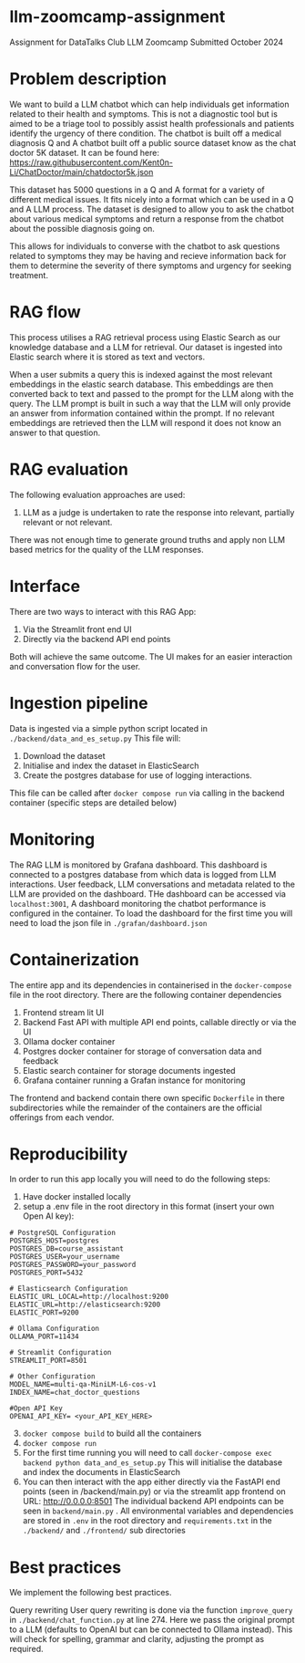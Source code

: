 # llm-zoomcamp-assignment
Assignment for DataTalks Club LLM Zoomcamp
Submitted October 2024




# Problem description

We want to build a LLM chatbot which can help individuals get information related to their health and symptoms. This is not a diagnostic tool but is aimed to be a triage tool to possibly assist health professionals and patients identify the urgency of there condition. The chatbot is built off  a medical diagnosis Q and A chatbot built off a public source dataset know as the chat doctor 5K dataset. It can be found here:
https://raw.githubusercontent.com/Kent0n-Li/ChatDoctor/main/chatdoctor5k.json

This dataset has 5000 questions in a Q and A format for a variety of different medical issues. It fits nicely into a format which can be used in a
Q and A LLM process. The dataset is designed to allow you to ask the chatbot about various medical symptoms and return a response from the chatbot about the possible diagnosis going on.

This allows for individuals to converse with the chatbot to ask questions related to symptoms they may be having and recieve information back for them to determine the severity of there symptoms and urgency for seeking treatment.

# RAG flow

This process utilises a RAG retrieval process using Elastic Search as our knowledge database and a LLM for retrieval. Our dataset is ingested into Elastic search where it is stored as text and vectors.

When a user submits a query this is indexed against the most relevant embeddings in the elastic search database. This embeddings are then converted back to text and passed to the prompt for the LLM along with the query. The LLM prompt is built in such a way that the LLM will only provide an answer from information contained within the prompt. If no relevant embeddings are retrieved then the LLM will respond it does not know an answer to that question.


# RAG evaluation

The following evaluation approaches are used:
1. LLM as a judge is undertaken to rate the response into relevant, partially relevant or not relevant.

There was not enough time to generate ground truths and apply non LLM based metrics for the quality of the LLM responses.

# Interface
There are two ways to interact with this RAG App:
1. Via the Streamlit front end UI
2. Directly via the backend API end points

Both will achieve the same outcome. The UI makes for an easier interaction and conversation flow for the user.


# Ingestion pipeline
Data is ingested via a simple python script located in `./backend/data_and_es_setup.py` This file will:
1. Download the dataset
2. Initialise and index the dataset in ElasticSearch
3. Create the postgres database for use of logging interactions.

This file can be called after `docker compose run` via calling in the backend container (specific steps are detailed below)
   
  
# Monitoring
The RAG LLM is monitored by Grafana dashboard. This dashboard is connected to a postgres database from which data is logged from LLM interactions. User feedback, LLM conversations and metadata related to the LLM are provided on the dashboard. THe dashboard can be accessed via `localhost:3001`, A dashboard monitoring the chatbot performance is configured in the container. To load the dashboard for the first time you will need to load the json file in `./grafan/dashboard.json`

# Containerization
The entire app and its dependencies in containerised in the `docker-compose` file in the root directory. There are the following container dependencies
1. Frontend stream lit UI
2. Backend Fast API with multiple API end points, callable directly or via the UI
3. Ollama docker container
4. Postgres docker container for storage of conversation data and feedback
5. Elastic search container for storage documents ingested
6. Grafana container running a Grafan instance for monitoring

The frontend and backend contain there own specific `Dockerfile` in there subdirectories while the remainder of the containers are the official offerings from each vendor.

# Reproducibility
In order to run this app locally you will need to do the following steps:
1. Have docker installed locally
2. setup a .env file in the root directory in this format (insert your own Open AI key):

```
# PostgreSQL Configuration
POSTGRES_HOST=postgres
POSTGRES_DB=course_assistant
POSTGRES_USER=your_username
POSTGRES_PASSWORD=your_password
POSTGRES_PORT=5432

# Elasticsearch Configuration
ELASTIC_URL_LOCAL=http://localhost:9200
ELASTIC_URL=http://elasticsearch:9200
ELASTIC_PORT=9200

# Ollama Configuration
OLLAMA_PORT=11434

# Streamlit Configuration
STREAMLIT_PORT=8501

# Other Configuration
MODEL_NAME=multi-qa-MiniLM-L6-cos-v1
INDEX_NAME=chat_doctor_questions

#Open API Key
OPENAI_API_KEY= <your_API_KEY_HERE>
```
3. `docker compose build` to build all the containers
4. `docker compose run`
5. For the first time running you will need to call `docker-compose exec backend python data_and_es_setup.py` This will initialise the database and index the documents in ElasticSearch
6. You can then interact with the app either directly via the FastAPI end points (seen in /backend/main.py) or via the streamlit app frontend on URL: http://0.0.0.0:8501
The individual backend API endpoints can be seen in `backend/main.py` . All environmental variables and dependencies are stored in `.env` in the root directory and `requirements.txt` in the `./backend/` and `./frontend/` sub directories


# Best practices

We implement the following best practices.

Query rewriting
User query rewriting is done via the function `improve_query` in `./backend/chat_function.py` at line 274. Here we pass the original prompt to a LLM (defaults to OpenAI but can be connected to Ollama instead). This will check for spelling, grammar and clarity, adjusting the prompt as required.

